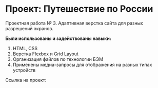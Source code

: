 # Проект: Путешествие по России

Проектная работа № 3. Адаптивная верстка сайта для разных разрешений экранов. 

**Были использованы и задействованы навыки:**
1. HTML, CSS
2. Верстка Flexbox и Grid Layout
3. Организация файлов по технологии БЭМ
4. Применены медиа-запросы для отображения на разных типах устройств

Ссылка на проект: